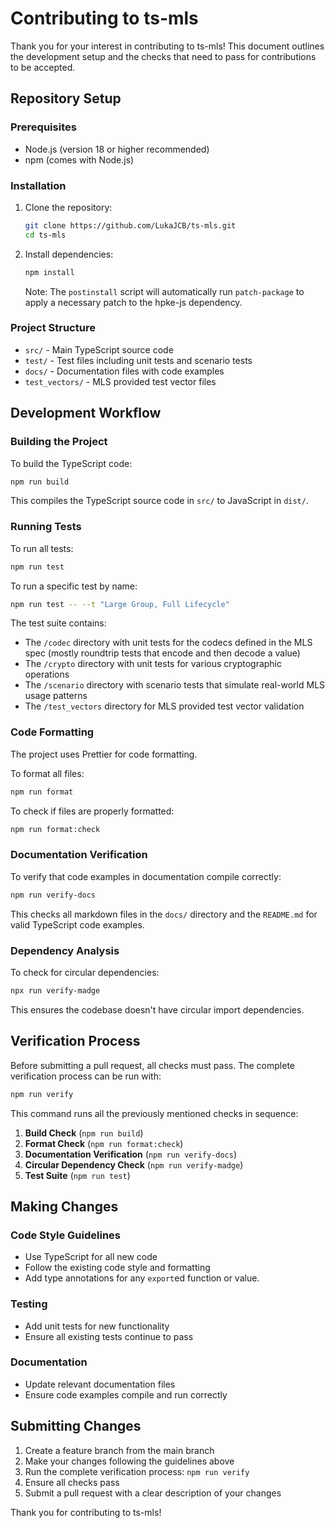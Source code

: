 # Contributing to ts-mls

Thank you for your interest in contributing to ts-mls! This document outlines the development setup and the checks that need to pass for contributions to be accepted.

## Repository Setup

### Prerequisites

- Node.js (version 18 or higher recommended)
- npm (comes with Node.js)

### Installation

1. Clone the repository:

   ```bash
   git clone https://github.com/LukaJCB/ts-mls.git
   cd ts-mls
   ```

2. Install dependencies:

   ```bash
   npm install
   ```

   Note: The `postinstall` script will automatically run `patch-package` to apply a necessary patch to the hpke-js dependency.

### Project Structure

- `src/` - Main TypeScript source code
- `test/` - Test files including unit tests and scenario tests
- `docs/` - Documentation files with code examples
- `test_vectors/` - MLS provided test vector files

## Development Workflow

### Building the Project

To build the TypeScript code:

```bash
npm run build
```

This compiles the TypeScript source code in `src/` to JavaScript in `dist/`.

### Running Tests

To run all tests:

```bash
npm run test
```

To run a specific test by name:

```bash
npm run test -- --t "Large Group, Full Lifecycle"
```

The test suite contains:

- The `/codec` directory with unit tests for the codecs defined in the MLS spec (mostly roundtrip tests that encode and then decode a value)
- The `/crypto` directory with unit tests for various cryptographic operations
- The `/scenario` directory with scenario tests that simulate real-world MLS usage patterns
- The `/test_vectors` directory for MLS provided test vector validation

### Code Formatting

The project uses Prettier for code formatting.

To format all files:

```bash
npm run format
```

To check if files are properly formatted:

```bash
npm run format:check
```

### Documentation Verification

To verify that code examples in documentation compile correctly:

```bash
npm run verify-docs
```

This checks all markdown files in the `docs/` directory and the `README.md` for valid TypeScript code examples.

### Dependency Analysis

To check for circular dependencies:

```bash
npx run verify-madge
```

This ensures the codebase doesn't have circular import dependencies.

## Verification Process

Before submitting a pull request, all checks must pass. The complete verification process can be run with:

```bash
npm run verify
```

This command runs all the previously mentioned checks in sequence:

1. **Build Check** (`npm run build`)
2. **Format Check** (`npm run format:check`)
3. **Documentation Verification** (`npm run verify-docs`)
4. **Circular Dependency Check** (`npm run verify-madge`)
5. **Test Suite** (`npm run test`)

## Making Changes

### Code Style Guidelines

- Use TypeScript for all new code
- Follow the existing code style and formatting
- Add type annotations for any `export`ed function or value.

### Testing

- Add unit tests for new functionality
- Ensure all existing tests continue to pass

### Documentation

- Update relevant documentation files
- Ensure code examples compile and run correctly

## Submitting Changes

1. Create a feature branch from the main branch
2. Make your changes following the guidelines above
3. Run the complete verification process: `npm run verify`
4. Ensure all checks pass
5. Submit a pull request with a clear description of your changes

Thank you for contributing to ts-mls!
